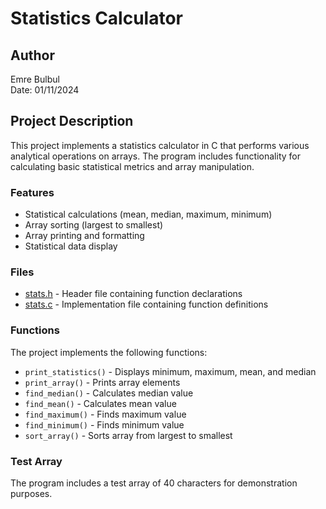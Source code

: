# Statistics Calculator

## Author
Emre Bulbul  
Date: 01/11/2024

## Project Description
This project implements a statistics calculator in C that performs various analytical operations on arrays. The program includes functionality for calculating basic statistical metrics and array manipulation.

### Features
- Statistical calculations (mean, median, maximum, minimum)
- Array sorting (largest to smallest)
- Array printing and formatting
- Statistical data display

### Files
- [stats.h](stats.h) - Header file containing function declarations
- [stats.c](stats.c) - Implementation file containing function definitions

### Functions
The project implements the following functions:
- `print_statistics()` - Displays minimum, maximum, mean, and median
- `print_array()` - Prints array elements
- `find_median()` - Calculates median value
- `find_mean()` - Calculates mean value
- `find_maximum()` - Finds maximum value
- `find_minimum()` - Finds minimum value
- `sort_array()` - Sorts array from largest to smallest

### Test Array
The program includes a test array of 40 characters for demonstration purposes.